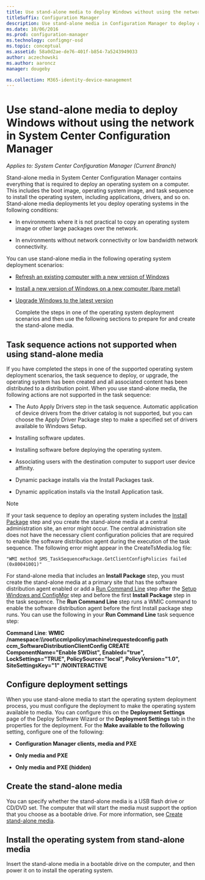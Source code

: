 ```yaml
---
title: Use stand-alone media to deploy Windows without using the network
titleSuffix: Configuration Manager
description: Use stand-alone media in Configuration Manager to deploy operating systems where bandwidth is limited or as an option to refresh, install, or upgrade computers.
ms.date: 10/06/2016
ms.prod: configuration-manager
ms.technology: configmgr-osd
ms.topic: conceptual
ms.assetid: 58a0d2ae-de76-401f-b854-7a5243949033
author: aczechowski
ms.author: aaroncz
manager: dougeby

ms.collection: M365-identity-device-management
---
```

# Use stand-alone media to deploy Windows without using the network in System Center Configuration Manager

*Applies to: System Center Configuration Manager (Current Branch)*

Stand-alone media in System Center Configuration Manager contains everything that is required to deploy an  operating system on a computer. This includes the boot image, operating system image, and task sequence to install the operating system, including applications, drivers, and so on. Stand-alone media deployments let you deploy operating systems in the following conditions:  

-   In environments where it is not practical to copy an operating system image or other large packages over the network.  

-   In environments without network connectivity or low bandwidth network connectivity.  

You can use stand-alone media in the following operating system deployment scenarios:  

- [Refresh an existing computer with a new version of Windows](refresh-an-existing-computer-with-a-new-version-of-windows.md)  

- [Install a new version of Windows on a new computer (bare metal)](install-new-windows-version-new-computer-bare-metal.md)  

- [Upgrade Windows to the latest version](upgrade-windows-to-the-latest-version.md)  

  Complete the steps in one of the operating system deployment scenarios and then use the following sections to prepare for and create the stand-alone media.  

## Task sequence actions not supported when using stand-alone media  
 If  you have completed the steps in one of the supported operating system deployment scenarios, the task sequence to deploy, or upgrade, the operating system has been created and  all associated content has been distributed to a distribution point. When you use stand-alone media, the following actions are not supported in the task sequence:  

-   The Auto Apply Drivers step in the task sequence. Automatic application of device drivers from the driver catalog is not supported, but you can choose the Apply Driver Package step to make a specified set of drivers available to Windows Setup.  

-   Installing software updates.  

-   Installing software before deploying the  operating system.  

-   Associating users with the destination computer to support user device affinity.  

-   Dynamic package installs via the Install Packages task.  

-   Dynamic application installs via the Install Application task.  

> [!NOTE]  
>  If your task sequence to deploy an operating system includes  the [Install Package](../understand/task-sequence-steps.md#BKMK_InstallPackage) step and you create the stand-alone media at a central administration site, an error might occur. The central administration site does not have the necessary client configuration policies that are required to enable the software distribution agent during the execution of the task sequence. The following error might appear in the CreateTsMedia.log file:  
>   
>  `"WMI method SMS_TaskSequencePackage.GetClientConfigPolicies failed (0x80041001)"`
>   
>  For stand-alone media that includes an **Install Package** step, you must create the stand-alone media at a primary site that has the software distribution agent enabled or add a [Run Command Line](../understand/task-sequence-steps.md#BKMK_RunCommandLine) step after the [Setup Windows and ConfigMgr](../understand/task-sequence-steps.md#BKMK_SetupWindowsandConfigMgr) step and before the first **Install Package** step in the task sequence. The **Run Command Line** step runs a WMIC command to enable the software distribution agent before the first Install package step runs. You can use the following in your **Run Command Line** task sequence step:  
>   
>  **Command Line**: **WMIC /namespace:\\\root\ccm\policy\machine\requestedconfig path ccm_SoftwareDistributionClientConfig CREATE ComponentName="Enable SWDist", Enabled="true", LockSettings="TRUE", PolicySource="local", PolicyVersion="1.0", SiteSettingsKey="1" /NOINTERACTIVE**  

## Configure deployment settings  
 When you use stand-alone media to start the operating system deployment process, you must configure the deployment to make the operating system available to media. You can configure this on the **Deployment Settings** page of the Deploy Software Wizard or the **Deployment Settings** tab in the properties for the deployment.  For the **Make available to the following** setting, configure one of the following:  

-   **Configuration Manager clients, media and PXE**  

-   **Only media and PXE**  

-   **Only media and PXE (hidden)**  

## Create the stand-alone media  
 You can specify whether the  stand-alone media is a USB flash drive or CD/DVD set. The computer that will start the media must support the option that you choose as  a bootable drive. For more information, see [Create stand-alone media](create-stand-alone-media.md).  

## Install the operating system from stand-alone media  
 Insert the stand-alone media in a bootable drive on the computer, and then power it on to install the operating system.  
